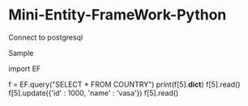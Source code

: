 Mini-Entity-FrameWork-Python
============================
Connect to postgresql

Sample

import EF

f = EF.query("SELECT * FROM COUNTRY")
print(f[5].__dict__)
f[5].read()
f[5].update({'id' : 1000, 'name' : 'vasa'})
f[5].read()
